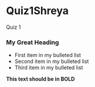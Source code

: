 # Quiz1Shreya
Quiz 1
### My Great Heading
* First item in my bulleted list
* Second item in my bulleted list
* Third item in my bulleted list

**This text should be in BOLD**
